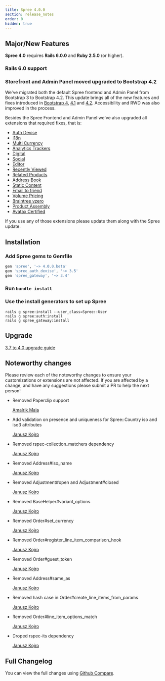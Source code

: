 ```yaml
---
title: Spree 4.0.0
section: release_notes
order: 0
hidden: true
---
```


## Major/New Features

**Spree 4.0** requires **Rails 6.0.0** and **Ruby 2.5.0** (or higher).

### Rails 6.0 support

### Storefront and Admin Panel moved upgraded to Bootstrap 4.2

We've migrated both the default Spree frontend and Admin Panel from Bootstrap 3 to Bootstrap 4.2. This update brings all of the new features and fixes introduced in [Bootstrap 4](https://blog.getbootstrap.com/2018/01/18/bootstrap-4/), [4.1](https://blog.getbootstrap.com/2018/04/09/bootstrap-4-1/) and [4.2](https://blog.getbootstrap.com/2018/12/21/bootstrap-4-2-1/). Accessibility and RWD was also improved in the process.

Besides the Spree Frontend and Admin Panel we've also upgraded all extensions that required fixes, that is:

- [Auth Devise](https://github.com/spree/spree_auth_devise)
- [I18n](https://github.com/spree-contrib/spree_i18n)
- [Multi Currency](https://github.com/spree-contrib/spree_multi_currency)
- [Analytics Trackers](https://github.com/spree-contrib/spree_analytics_trackers)
- [Digital](https://github.com/spree-contrib/spree_digital)
- [Social](https://github.com/spree-contrib/spree_social)
- [Editor](https://github.com/spree-contrib/spree_editor)
- [Recently Viewed](https://github.com/spree-contrib/spree_recently_viewed)
- [Related Products](https://github.com/spree-contrib/spree_related_products)
- [Address Book](https://github.com/spree-contrib/spree_address_book)
- [Static Content](https://github.com/spree-contrib/spree_static_content)
- [Email to friend](https://github.com/spree-contrib/spree_email_to_friend)
- [Volume Pricing](https://github.com/spree-contrib/spree_volume_pricing)
- [Braintree vzero](https://github.com/spree-contrib/spree_braintree_vzero)
- [Product Assembly](https://github.com/spree-contrib/spree-product-assembly)
- [Avatax Certified](https://github.com/spree-contrib/spree_avatax_certified)

If you use any of those extensions please update them along with the Spree update.

## Installation

### Add Spree gems to Gemfile

```ruby
gem 'spree', '~> 4.0.0.beta'
gem 'spree_auth_devise', '~> 3.5'
gem 'spree_gateway', '~> 3.4'
```

### Run `bundle install`

### Use the install generators to set up Spree

```shell
rails g spree:install --user_class=Spree::User
rails g spree:auth:install
rails g spree_gateway:install
```

## Upgrade

[3.7 to 4.0 upgrade guide](https://github.com/spree/spree/blob/master/guides/content/developer/upgrades/three-dot-seven-to-four-dot-zero.md)

## Noteworthy changes

Please review each of the noteworthy changes to ensure your customizations or extensions are not affected. If you are affected by a change, and have any suggestions please submit a PR to help the next person!

- Removed Paperclip support

  [Amalrik Maia](https://github.com/spree/spree/pull/9217)

- Add validation on presence and uniqueness for Spree::Country iso and iso3 attributes

  [Janusz Kojro](https://github.com/spree/spree/pull/9285)

- Removed rspec-collection_matchers dependency

  [Janusz Kojro](https://github.com/spree/spree/pull/9295)

- Removed Address#iso_name

  [Janusz Kojro](https://github.com/spree/spree/pull/9286/commits/17b629233be3f6d9facb8ecfb06a6f99a5ba3a4f)

- Removed Adjustment#open and Adjustment#closed

  [Janusz Kojro](https://github.com/spree/spree/pull/9286/commits/23568992c59f7249779037efb6ff0b6c6aea1b6a)

- Removed BaseHelper#variant_options

  [Janusz Kojro](https://github.com/spree/spree/pull/9286/commits/1483c27ba364a55067f464ec730e45153a8531a5)

- Removed Order#set_currency

  [Janusz Kojro](https://github.com/spree/spree/pull/9286/commits/e640891094e8f525243f1a507a231c2589c8c6dc)

- Removed Order#register_line_item_comparison_hook

  [Janusz Kojro](https://github.com/spree/spree/pull/9286/commits/81bbb534109225a9f7944f31d4507c733e5a6941)

- Removed Order#guest_token

  [Janusz Kojro](https://github.com/spree/spree/pull/9286/commits/103aa75139c9f3110a758e2cbcea2892d1519435)

- Removed Address#same_as

  [Janusz Kojro](https://github.com/spree/spree/pull/9286/commits/c7970720e531ac62b82f24280dc78748c04c0ec4)

- Removed hash case in Order#create_line_items_from_params

  [Janusz Kojro](https://github.com/spree/spree/pull/9286/commits/963f6f432a4d6f6f07d174d3ed4e6cf8227458db)

- Removed Order#line_item_options_match

  [Janusz Kojro](https://github.com/spree/spree/pull/9286/commits/2c3dcc72d594b891bb4749a36d30d8d49b675f4a)
  
- Droped rspec-its dependency

  [Janusz Kojro](https://github.com/spree/spree/pull/9292)

## Full Changelog

You can view the full changes using [Github Compare](https://github.com/spree/spree/compare/3-7-stable...master).
